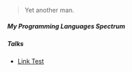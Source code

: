 > Yet another man.

##### My Programming Languages Spectrum


##### Talks

- [Link Test][1]

[1]:https://github.com/jopemachine/jopemachine.github.io
